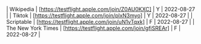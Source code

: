 | Wikipedia | [https://testflight.apple.com/join/Z0AU0KXC] | Y | 2022-08-27 |
| Tiktok | [https://testflight.apple.com/join/plxN3myo] | Y | 2022-08-27 |
| Scriptable | [https://testflight.apple.com/join/uN1vTqxk] | F | 2022-08-27 |
| The New York Times | [https://testflight.apple.com/join/gfiSREAr] | F | 2022-08-27 |
